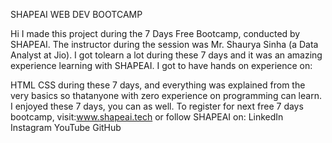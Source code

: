 SHAPEAI WEB DEV BOOTCAMP

Hi I made this project during the 7 Days Free Bootcamp, conducted by SHAPEAI. The instructor during the session was Mr. Shaurya Sinha (a Data Analyst at Jio). I got tolearn a lot during these 7 days and it was an amazing experience learning with SHAPEAI.
I got to have hands on experience on:

HTML
CSS
during these 7 days, and everything was explained from the very basics so thatanyone with zero experience on programming can learn. I enjoyed these 7 days, you can as well. To register for next free 7 days bootcamp, visit:www.shapeai.tech or follow SHAPEAI on:
LinkedIn
Instagram
YouTube
GitHub
